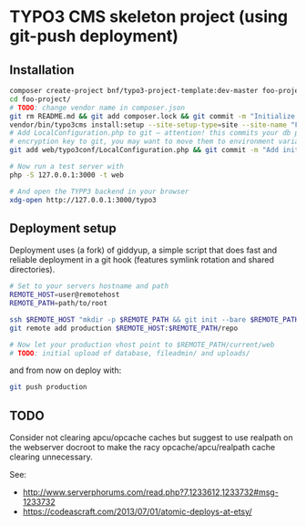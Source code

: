 # TYPO3 CMS skeleton project (using git-push deployment)

## Installation

```sh
composer create-project bnf/typo3-project-template:dev-master foo-project --keep-vcs
cd foo-project/
# TODO: change vendor name in composer.json
git rm README.md && git add composer.lock && git commit -m "Initialize foo-project"
vendor/bin/typo3cms install:setup --site-setup-type=site --site-name "Foo Site"
# Add LocalConfiguration.php to git – attention! this commits your db password and the
# encryption key to git, you may want to move them to environment variables first
git add web/typo3conf/LocalConfiguration.php && git commit -m "Add initial configuration"

# Now run a test server with
php -S 127.0.0.1:3000 -t web

# And open the TYPP3 backend in your browser
xdg-open http://127.0.0.1:3000/typo3
```

## Deployment setup

Deployment uses (a fork) of giddyup, a simple script that does fast
and reliable deployment in a git hook (features symlink rotation and shared directories).

```sh
# Set to your servers hostname and path
REMOTE_HOST=user@remotehost
REMOTE_PATH=path/to/root

ssh $REMOTE_HOST "mkdir -p $REMOTE_PATH && git init --bare $REMOTE_PATH/repo && curl -s https://raw.githubusercontent.com/bnf/giddyup/master/update-hook > $REMOTE_PATH/repo/hooks/update && chmod +x $REMOTE_PATH/repo/hooks/update"
git remote add production $REMOTE_HOST:$REMOTE_PATH/repo

# Now let your production vhost point to $REMOTE_PATH/current/web
# TODO: initial upload of database, fileadmin/ and uploads/
```

and from now on deploy with:

```sh
git push production
```

## TODO

Consider not clearing apcu/opcache caches but suggest to use realpath on the
webserver docroot to make the racy opcache/apcu/realpath cache clearing unnecessary.

See:

 - http://www.serverphorums.com/read.php?7,1233612,1233732#msg-1233732
 - https://codeascraft.com/2013/07/01/atomic-deploys-at-etsy/
